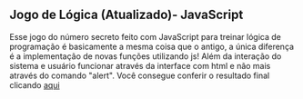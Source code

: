 <h2>Jogo de Lógica (Atualizado)- JavaScript</h2>
<span>Esse jogo do número secreto feito com JavaScript para treinar lógica de programação é basicamente a mesma coisa que o antigo, a única diferença é a  implementação de  novas funções utilizando js! Além da interação do sistema e usuário funcionar através da interface com html e não mais através do comando "alert". Você consegue conferir o resultado final clicando</span>
<a href="https://portelagu.github.io/jogo-javascript2/">aqui</a>
